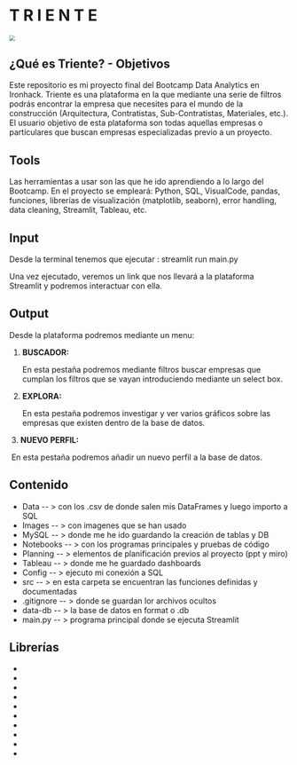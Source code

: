                                                                                                                                                                                                                                                                                                                                                                                                                                                                                                                                                                                                                                                                    

# T R I E N T E

<img src="C:\Users\pablo\Desktop\IRONHACK\Triente-Final-Project\Images\Portada.jpg" style="zoom:60%;" />



## ¿Qué es Triente? - Objetivos

Este repositorio es mi proyecto final del Bootcamp Data Analytics en Ironhack. Triente es una plataforma en la que mediante una serie de filtros podrás encontrar la empresa que necesites para el mundo de la construcción (Arquitectura, Contratistas, Sub-Contratistas, Materiales, etc.). El usuario objetivo de esta plataforma son todas aquellas empresas o particulares que buscan empresas especializadas previo a un proyecto.



## Tools

Las herramientas a usar son las que he ido aprendiendo a lo largo del Bootcamp. En el proyecto se empleará: Python, SQL, VisualCode, pandas, funciones, librerías de visualización (matplotlib, seaborn), error handling, data cleaning, Streamlit, Tableau, etc.



## Input

Desde la terminal tenemos que ejecutar :  streamlit run main.py

Una vez ejecutado, veremos un link que nos llevará  a la plataforma Streamlit y podremos interactuar con ella.



## Output

Desde la plataforma podremos mediante un menu:

1. **BUSCADOR:**

   En esta pestaña podremos mediante filtros buscar empresas que cumplan los filtros que se vayan introduciendo mediante un select box.

   

2. **EXPLORA:**

   En esta pestaña podremos investigar y ver varios gráficos sobre las empresas que existen dentro de la base de datos.



​	3. **NUEVO PERFIL:**

​		En esta pestaña podremos añadir un nuevo perfil a la base de datos.



## Contenido

- Data -- > con los .csv de donde salen mis DataFrames y luego importo a SQL
- Images  -- > con imagenes que se han usado
- MySQL -- > donde me he ido guardando la creación de tablas y DB
- Notebooks -- > con los programas principales y pruebas de código
- Planning -- > elementos de planificación previos al proyecto (ppt y miro)
- Tableau -- > donde me he guardado dashboards
- Config -- > ejecuto mi conexión a SQL
- src -- >  en esta carpeta se encuentran las funciones definidas y documentadas
- .gitignore -- > donde se guardan lor archivos ocultos
- data-db -- > la base de datos en format o .db
- main.py -- > programa principal donde se ejecuta Streamlit



## Librerías

- [Streamlit]: https://docs.streamlit.io/en/stable/

  

- [pandas]: https://pandas.pydata.org/docs/

  

- [numpy]: https://numpy.org/doc/

  

- [seaborn]: https://seaborn.pydata.org/

  

- [maplotlib]: https://matplotlib.org/

  

- [PIL]: https://omz-software.com/pythonista/docs/ios/PIL.html

  

- [Time]: https://docs.python.org/3/library/time.html

  

- [sqlalchemy]: https://docs.sqlalchemy.org/en/14/

  

- [Os]: https://docs.python.org/3/library/os.html

  

- [String]: https://docs.python.org/3/library/string.html

  















